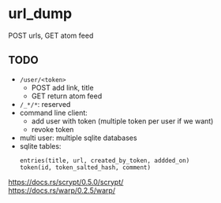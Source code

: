 # url_dump
POST urls, GET atom feed

## TODO

- `/user/<token>`
  - POST add link, title
  - GET return atom feed
- `/_*/*`: reserved
- command line client:
  - add user with token (multiple token per user if we want)
  - revoke token
- multi user: multiple sqlite databases
- sqlite tables:
  ```
  entries(title, url, created_by_token, addded_on)
  token(id, token_salted_hash, comment)
  ```
  
https://docs.rs/scrypt/0.5.0/scrypt/     
https://docs.rs/warp/0.2.5/warp/
